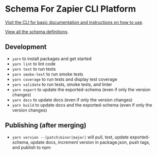 # Schema For Zapier CLI Platform

[Visit the CLI for basic documentation and instructions on how to use](https://zapier.github.io/zapier-platform-cli).

[View all the schema definitions](https://zapier.github.io/zapier-platform-schema/build/schema.html).

## Development

- `yarn` to install packages and get started
- `yarn lint` to lint code
- `yarn test` to run tests
- `yarn smoke-test` to run smoke tests
- `yarn coverage` to run tests and display test coverage
- `yarn validate` to run tests, smoke tests, and linter
- `yarn export` to update the exported-schema (even if only the version changes)
- `yarn docs` to update docs (even if only the version changes)
- `yarn build` to update docs and the exported-schema (even if only the version changes)

## Publishing (after merging)

- `yarn version --[patch|minor|major]` will pull, test, update exported-schema, update docs, increment version in package.json, push tags, and publish to npm
